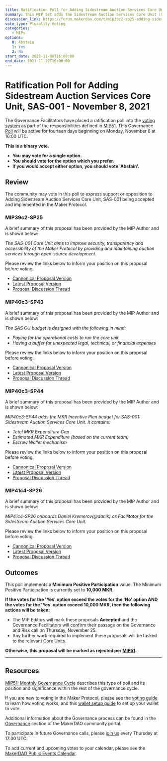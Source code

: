 ```yaml
---
title: Ratification Poll for Adding Sidestream Auction Services Core Unit, SAS-001 - November 8, 2021
summary: This MIP Set adds the Sidestream Auction Services Core Unit (SAS-001).
discussion_link: https://forum.makerdao.com/t/mip39c2-sp25-adding-sidestream-auction-services-core-unit-sas-001/10796
vote_type: Plurality Voting
categories:
   - MIPs
options:
   0: Abstain
   1: Yes
   2: No
start_date: 2021-11-08T16:00:00
end_date: 2021-11-22T16:00:00
---
```

# Ratification Poll for Adding Sidestream Auction Services Core Unit, SAS-001 - November 8, 2021

The Governance Facilitators have placed a ratification poll into the [voting system](https://vote.makerdao.com/polling) as part of the responsibilities defined in [MIP51](https://mips.makerdao.com/mips/details/MIP51). This Governance [Poll](https://community-development.makerdao.com/en/learn/governance/on-chain-gov) will be active for fourteen days beginning on Monday, November 8 at 16:00 UTC.

**This is a binary vote.** 
- **You may vote for a single option.** 
- **You should vote for the option which you prefer.**
- **If you would accept either option, you should vote 'Abstain'.**

## Review

The community may vote in this poll to express support or opposition to Adding Sidestream Auction Services Core Unit, SAS-001 being accepted and implemented in the Maker Protocol.

### MIP39c2-SP25

A brief summary of this proposal has been provided by the MIP Author and is shown below:

*The SAS-001 Core Unit aims to improve security, transparency and accessibility of the Maker Protocol by providing and maintaining auction services through open-source development.*

Please review the links below to inform your position on this proposal before voting.
* [Cannonical Proposal Version](https://github.com/makerdao/mips/blob/1bde6b8c017ff216805f8a6aa542161d08259207/MIP39/MIP39c2-Subproposals/MIP39c2-SP25.md)
* [Latest Proposal Version](https://mips.makerdao.com/mips/details/MIP39c2SP25)
* [Proposal Discussion Thread](https://forum.makerdao.com/t/mip39c2-sp25-adding-sidestream-auction-services-core-unit-sas-001/10796)

### MIP40c3-SP43

A brief summary of this proposal has been provided by the MIP Author and is shown below:

*The SAS CU budget is designed with the following in mind:*
 - *Paying for the operational costs to run the core unit*
 - *Having a buffer for unexpected legal, technical, or financial expenses*

Please review the links below to inform your position on this proposal before voting.
* [Cannonical Proposal Version](https://github.com/makerdao/mips/blob/1e68595057de5e9d2154a3320ff121ea7ad1f94a/MIP40/MIP40c3-Subproposals/MIP40c3-SP43.md)
* [Latest Proposal Version](https://mips.makerdao.com/mips/details/MIP40c3SP43)
* [Proposal Discussion Thread](https://forum.makerdao.com/t/mip40c3-sp43-adding-sidestream-auction-services-core-unit-budget-sas-001/10799)


### MIP40c3-SP44

A brief summary of this proposal has been provided by the MIP Author and is shown below:

*MIP40c3-SP44 adds the MKR Incentive Plan budget for SAS-001: Sidestream Auction Services Core Unit. It contains:*
 - *Total MKR Expenditure Cap*
 - *Estimated MKR Expenditure (based on the current team)*
 - *Escrow Wallet mechanism*

Please review the links below to inform your position on this proposal before voting.
* [Cannonical Proposal Version](https://github.com/makerdao/mips/blob/1e68595057de5e9d2154a3320ff121ea7ad1f94a/MIP40/MIP40c3-Subproposals/MIP40c3-SP44.md)
* [Latest Proposal Version](https://mips.makerdao.com/mips/details/MIP40c3SP44)
* [Proposal Discussion Thread](https://forum.makerdao.com/t/mip40c3-sp44-adding-sidestream-auction-services-core-unit-mkr-budget-sas-001/10802)

### MIP41c4-SP26

A brief summary of this proposal has been provided by the MIP Author and is shown below:

*MIP41c4-SP26 onboards Daniel Kremerov(@danik) as Facilitator for the Sidestream Auction Services Core Unit.*

Please review the links below to inform your position on this proposal before voting.
* [Cannonical Proposal Version](https://github.com/makerdao/mips/blob/1e68595057de5e9d2154a3320ff121ea7ad1f94a/MIP41/MIP41c4-Subproposals/MIP41c4-SP26.md)
* [Latest Proposal Version](https://mips.makerdao.com/mips/details/MIP41c4SP26)
* [Proposal Discussion Thread](https://forum.makerdao.com/t/mip41c4-sp26-sidestream-auction-services-facilitator-onboarding-sas-001/10797)

## Outcomes

This poll implements a **Minimum Positive Participation** value. The Minimum Positive Participation is currently set to **10,000 MKR**.

**If the votes for the 'Yes' option exceed the votes for the 'No' option AND the votes for the 'Yes' option exceed 10,000 MKR, then the following actions will be taken:**
* The MIP Editors will mark these proposals **Accepted** and the Governance Facilitators will confirm their passage on the Governance and Risk call on Thursday, November 25.
* Any further work required to implement these proposals will be tasked to the relevant [Core Units](https://mips.makerdao.com/mips/details/MIP38#mip38c2-core-unit-state).

**Otherwise, this proposal will be marked as rejected per [MIP51](https://mips.makerdao.com/mips/details/MIP51#mip51c2-ratification-poll).**

---

## Resources

[MIP51: Monthly Governance Cycle](https://mips.makerdao.com/mips/details/MIP51) describes this type of poll and its position and significance within the rest of the governance cycle.

If you are new to voting in the Maker Protocol, please see the [voting guide](https://community-development.makerdao.com/en/learn/governance/how-voting-works/) to learn how voting works, and this [wallet setup guide](https://community-development.makerdao.com/en/learn/governance/voting-setup/) to set up your wallet to vote.

Additional information about the Governance process can be found in the [Governance](https://community-development.makerdao.com/en/learn/governance) section of the MakerDAO community portal.

To participate in future Governance calls, please [join us](https://github.com/makerdao/community/tree/master/governance/governance-and-risk-meetings) every Thursday at 17:00 UTC.

To add current and upcoming votes to your calendar, please see the [MakerDAO Public Events Calendar](https://calendar.google.com/calendar/embed?src=makerdao.com_3efhm2ghipksegl009ktniomdk%40group.calendar.google.com&ctz=UTC&mode=week&showCalendars=0&showPrint=0).
